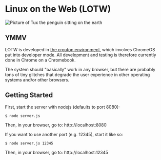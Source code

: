 # Linux on the Web (LOTW)

![Picture of Tux the penguin sitting on the earth](https://github.com/linuxontheweb/os/blob/main/www/img/lotw256.png)

## YMMV

LOTW is developed in [the crouton environment](https://github.com/dnschneid/crouton), which involves ChromeOS put into developer mode. 
All development and testing is therefore currently done in Chrome on a Chromebook.

The system should "basically" work in any browser, but there are probably tons of tiny glitches 
that degrade the user experience in other operating systems and/or other browsers.

## Getting Started

First, start the server with nodejs (defaults to port 8080):

`$ node server.js`

Then, in your browser, go to: http://localhost:8080


If you want to use another port (e.g. 12345), start it like so:

`$ node server.js 12345`

Then, in your browser, go to: http://localhost:12345


